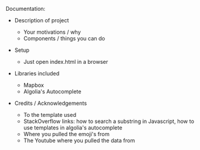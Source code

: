 Documentation:

* Description of project
  * Your motivations / why
  * Components / things you can do
* Setup
  * Just open index.html in a browser
* Libraries included
  * Mapbox
  * Algolia's Autocomplete

* Credits / Acknowledgements
  * To the template used
  * StackOverflow links: how to search a substring in Javascript, how to use templates in algolia's autocomplete
  * Where you pulled the emoji's from
  * The Youtube where you pulled the data from
